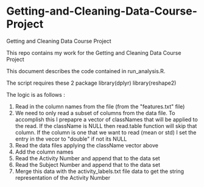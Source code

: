 # Getting-and-Cleaning-Data-Course-Project
 Getting and Cleaning Data Course Project  
 
 This repo contains my work for the Getting and Cleaning Data Course Project
  
This document describes the code contained in run_analysis.R.

The script requires these 2 package 
library(dplyr)
library(reshape2)

The logic is as follows : 

1. Read in the column names from the file (from the "features.txt" file)
2. We need to only read a subset of columns from the data file. To accomplish this I prepapre a vector of classNames that will be applied to the read. If the className is NULL then read.table function will skip that column. If the column is one that we want to read (mean or std)  I set the entry in the vecor to "double" if not its NULL
3. Read the data files applying the className vector above
4. Add the column names
5. Read the Activity Number and append that to the data set
6. Read the Subject Number and append that to the data set
7. Merge this data with the activity_labels.txt file data to get the string representation of the Activity Number
